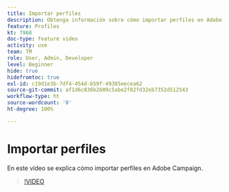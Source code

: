 ```yaml
---
title: Importar perfiles
description: Obtenga información sobre cómo importar perfiles en Adobe Campaign
feature: Profiles
kt: 7968
doc-type: feature video
activity: use
team: TM
role: User, Admin, Developer
level: Beginner
hide: true
hidefromtoc: true
exl-id: c19d1e3b-7df4-454d-b59f-49385eecea62
source-git-commit: af1d6c836b2609c5abe2f82fd32eb7352d512543
workflow-type: ht
source-wordcount: '0'
ht-degree: 100%

---
```


# Importar perfiles

En este vídeo se explica cómo importar perfiles en Adobe Campaign.

>[!VIDEO](https://video.tv.adobe.com/v/25608?quality=12)
